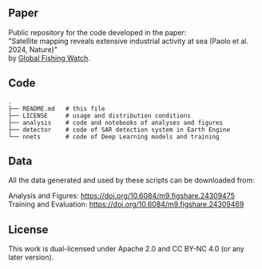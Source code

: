 ## Paper

Public repository for the code developed in the paper:  
"Satellite mapping reveals extensive industrial activity at sea (Paolo et al. 2024, Nature)"  
by [Global Fishing Watch](https://globalfishingwatch.org).

## Code
    .
    ├── README.md   # this file
    ├── LICENSE     # usage and distribution conditions
    ├── analysis    # code and notebooks of analyses and figures
    ├── detector    # code of SAR detection system in Earth Engine
    └── nnets       # code of Deep Learning models and training

## Data

All the data generated and used by these scripts can be downloaded from:

Analysis and Figures: <https://doi.org/10.6084/m9.figshare.24309475>  
Training and Evaluation: <https://doi.org/10.6084/m9.figshare.24309469>  

## License

This work is dual-licensed under Apache 2.0 and CC BY-NC 4.0 (or any later version).
